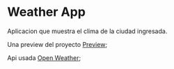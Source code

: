 # Weather App

Aplicacion que muestra el clima de la ciudad ingresada.

Una preview del proyecto [Preview](https://federico-taborda.github.io/Weather-App/index.html);

Api usada [Open Weather](https://openweathermap.org/);
